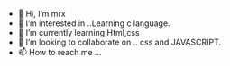 - 👋 Hi, I’m mrx
- 👀 I’m interested in ..Learning c language.
- 🌱 I’m currently learning Html,css
- 💞️ I’m looking to collaborate on .. css and JAVASCRIPT.
- 📫 How to reach me ...

<!---
Samuelrahnogmail/Samuelrahnogmail is a ✨ special ✨ repository because its `README.md` (this file) appears on your GitHub profile.
You can click the Preview link to take a look at your changes.
--->
